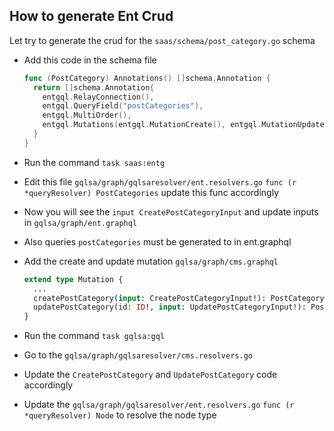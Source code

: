 ## How to generate Ent Crud
Let try to generate the crud for the `saas/schema/post_category.go` schema

- Add this code in the schema file

  ```go
  func (PostCategory) Annotations() []schema.Annotation {
    return []schema.Annotation{
      entgql.RelayConnection(),
      entgql.QueryField("postCategories"),
      entgql.MultiOrder(),
      entgql.Mutations(entgql.MutationCreate(), entgql.MutationUpdate()),
    }
  }
  ```

- Run the command `task saas:entg`
- Edit this file `gqlsa/graph/gqlsaresolver/ent.resolvers.go` `func (r *queryResolver) PostCategories` update this func accordingly
- Now you will see the `input CreatePostCategoryInput` and update inputs in `gqlsa/graph/ent.graphql`
- Also queries `postCategories` must be generated to in ent.graphql
- Add the create and update mutation `gqlsa/graph/cms.graphql`
  ```graphql
  extend type Mutation {
    ...
    createPostCategory(input: CreatePostCategoryInput!): PostCategory!
    updatePostCategory(id: ID!, input: UpdatePostCategoryInput!): PostCategory!
  }
  ```
- Run the command `task gqlsa:gql`
- Go to the `gqlsa/graph/gqlsaresolver/cms.resolvers.go`
- Update the `CreatePostCategory` and `UpdatePostCategory` code accordingly
- Update the `gqlsa/graph/gqlsaresolver/ent.resolvers.go` `func (r *queryResolver) Node` to resolve the node type